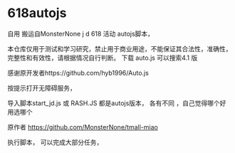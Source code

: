 # 618autojs

自用
搬运自MonsterNone
j d 618 活动 autojs脚本，

本仓库仅用于测试和学习研究，禁止用于商业用途，不能保证其合法性，准确性，完整性和有效性，请根据情况自行判断。
下载 auto.js  可以搜索4.1 版

感谢原开发者https://github.com/hyb1996/Auto.js

按提示打开无障碍服务， 


导入脚本start_jd.js 或 RASH.JS 都是autojs版本， 各有不同 ，自己觉得哪个好用选哪个

原作者 
https://github.com/MonsterNone/tmall-miao

执行脚本，
可以完成大部分任务，


